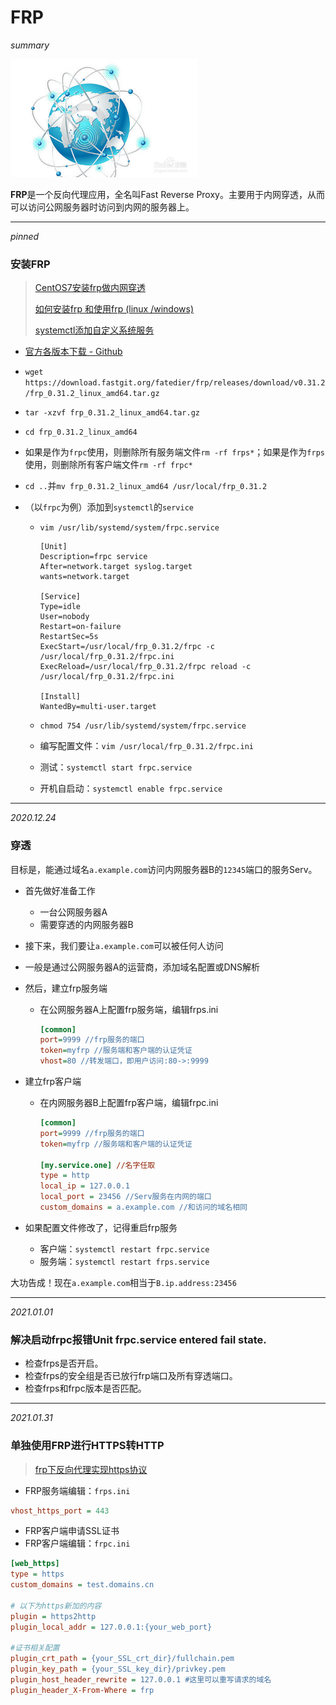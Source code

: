 # FRP

*summary*

<img src="FRP.assets/image-20201224101638100.png" alt="image-20201224101638100" style="zoom:60%;" />

**FRP**是一个反向代理应用，全名叫Fast Reverse Proxy。主要用于内网穿透，从而可以访问公网服务器时访问到内网的服务器上。

---

*pinned*

### 安装FRP

> [CentOS7安装frp做内网穿透](https://www.cnblogs.com/networking/p/12291299.html)
>
> [如何安装frp 和使用frp (linux /windows)](https://blog.csdn.net/zxf1242652895/article/details/93472012)
>
> [systemctl添加自定义系统服务](https://www.cnblogs.com/keystone/p/13158117.html)

- [官方各版本下载 - Github](https://hub.fastgit.org/fatedier/frp/releases)

- `wget https://download.fastgit.org/fatedier/frp/releases/download/v0.31.2/frp_0.31.2_linux_amd64.tar.gz`

- `tar -xzvf frp_0.31.2_linux_amd64.tar.gz `

- `cd frp_0.31.2_linux_amd64`

- 如果是作为`frpc`使用，则删除所有服务端文件`rm -rf frps*`；如果是作为`frps`使用，则删除所有客户端文件`rm -rf frpc*`

- `cd ..`并`mv frp_0.31.2_linux_amd64 /usr/local/frp_0.31.2`

- （以`frpc`为例）添加到`systemctl`的`service`

  - `vim /usr/lib/systemd/system/frpc.service`

    ```
    [Unit]
    Description=frpc service
    After=network.target syslog.target
    wants=network.target
    
    [Service]
    Type=idle
    User=nobody
    Restart=on-failure
    RestartSec=5s
    ExecStart=/usr/local/frp_0.31.2/frpc -c /usr/local/frp_0.31.2/frpc.ini
    ExecReload=/usr/local/frp_0.31.2/frpc reload -c /usr/local/frp_0.31.2/frpc.ini
    
    [Install]
    WantedBy=multi-user.target
    ```

  - ` chmod 754 /usr/lib/systemd/system/frpc.service `

  - 编写配置文件：`vim /usr/local/frp_0.31.2/frpc.ini`

  - 测试：`systemctl start frpc.service`
  
  - 开机自启动：`systemctl enable frpc.service`

---

*2020.12.24*

### 穿透

目标是，能通过域名`a.example.com`访问内网服务器B的`12345`端口的服务Serv。

- 首先做好准备工作
  - 一台公网服务器A
  - 需要穿透的内网服务器B
- 接下来，我们要让`a.example.com`可以被任何人访问
  
- 一般是通过公网服务器A的运营商，添加域名配置或DNS解析
  
- 然后，建立frp服务端

  - 在公网服务器A上配置frp服务端，编辑frps.ini

    ``` ini
    [common]
    port=9999 //frp服务的端口
    token=myfrp //服务端和客户端的认证凭证
    vhost=80 //转发端口，即用户访问:80->:9999
    ```

- 建立frp客户端

  - 在内网服务器B上配置frp客户端，编辑frpc.ini

    ``` ini
    [common]
    port=9999 //frp服务的端口
    token=myfrp //服务端和客户端的认证凭证
    
    [my.service.one] //名字任取
    type = http
    local_ip = 127.0.0.1
    local_port = 23456 //Serv服务在内网的端口
    custom_domains = a.example.com //和访问的域名相同
    ```

- 如果配置文件修改了，记得重启frp服务
  - 客户端：`systemctl restart frpc.service`
  - 服务端：`systemctl restart frps.service`

大功告成！现在`a.example.com`相当于`B.ip.address:23456`

---

*2021.01.01*

### 解决启动frpc报错Unit frpc.service entered fail state.

- 检查frps是否开启。
- 检查frps的安全组是否已放行frp端口及所有穿透端口。
- 检查frps和frpc版本是否匹配。

---

*2021.01.31*

### 单独使用FRP进行HTTPS转HTTP

> [frp下反向代理实现https协议](https://www.cnblogs.com/shook/p/12790532.html)

- FRP服务端编辑：`frps.ini`

```ini
vhost_https_port = 443
```

- FRP客户端申请SSL证书
- FRP客户端编辑：`frpc.ini`

```ini
[web_https]
type = https
custom_domains = test.domains.cn

# 以下为https新加的内容
plugin = https2http
plugin_local_addr = 127.0.0.1:{your_web_port}

#证书相关配置
plugin_crt_path = {your_SSL_crt_dir}/fullchain.pem
plugin_key_path = {your_SSL_key_dir}/privkey.pem
plugin_host_header_rewrite = 127.0.0.1 #这里可以重写请求的域名
plugin_header_X-From-Where = frp
```

